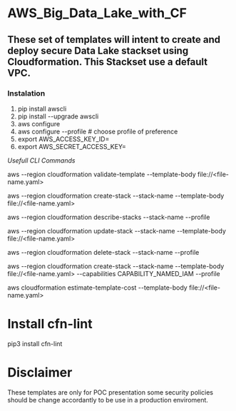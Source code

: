 # AWS_Big_Data_Lake_with_CF

## These set of templates will intent to create and deploy secure Data Lake stackset using Cloudformation.  This Stackset use a default VPC.

### Instalation 

1. pip install awscli
2. pip install --upgrade awscli
3. aws configure
4. aws configure --profile <profile-name> # choose profile of preference
5. export AWS_ACCESS_KEY_ID=<access-key-id>
6. export AWS_SECRET_ACCESS_KEY=<secret-access-key>

*Usefull CLI Commands*

aws --region <region-name> cloudformation validate-template --template-body file://<file-name.yaml>

aws --region <region-name> cloudformation create-stack --stack-name <name> --template-body file://<file-name.yaml>

aws --region <region-name> cloudformation describe-stacks --stack-name <name> --profile <profile-name>

aws --region <region-name> cloudformation update-stack --stack-name <name> --template-body file://<file-name.yaml>

aws --region <region-name> cloudformation delete-stack --stack-name <name> --profile <profile-name>

aws --region <region-name> cloudformation create-stack --stack-name <name> --template-body file://<file-name.yaml> --capabilities CAPABILITY_NAMED_IAM --profile <profile-name>

aws cloudformation estimate-template-cost --template-body file://<file-name.yaml>

# Install cfn-lint
pip3 install cfn-lint 

# Disclaimer

These templates are only for POC presentation some security policies should be change accordantly to be use in a production enviroment.  
